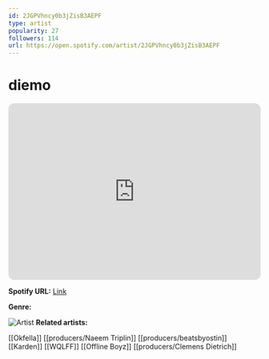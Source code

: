 ```yaml
---
id: 2JGPVhncy0b3jZisB3AEPF
type: artist
popularity: 27
followers: 114
url: https://open.spotify.com/artist/2JGPVhncy0b3jZisB3AEPF
---
```

# diemo

<iframe style="border-radius:12px" src="https://open.spotify.com/embed/artist/2JGPVhncy0b3jZisB3AEPF" width="100%" height="352" frameBorder="0" allowfullscreen="" allow="autoplay; clipboard-write; encrypted-media; fullscreen; picture-in-picture" loading="lazy"></iframe>

**Spotify URL:** [Link](https://open.spotify.com/artist/2JGPVhncy0b3jZisB3AEPF)

**Genre:** 

![Artist](https://i.scdn.co/image/ab6761610000e5eb0cb638d33a23b4b196e60b68)
**Related artists:**

[[Okfella]]
[[producers/Naeem Triplin]]
[[producers/beatsbyostin]]
[[Karden]]
[[WQLFF]]
[[Offline Boyz]]
[[producers/Clemens Dietrich]]
